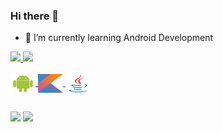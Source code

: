 ### Hi there 👋

- 💚 I’m currently learning Android Development


<div align="left">
  <a href="https://github.com/michael-pessoni">
  <img height="150em" src="https://github-readme-stats.vercel.app/api?username=michael-pessoni&show_icons=true&theme=dark&include_all_commits=true"/>
  <img height="150em" src="https://github-readme-stats.vercel.app/api/top-langs/?username=michael-pessoni&layout=compact&langs_count=7&theme=dark"/>
</div>
  </div>
<div style="display: inline_block"><br>
  <img align="center" alt="Android" height="30" width="40" src="https://github.com/devicons/devicon/blob/master/icons/android/android-original.svg">
  <img align="center" alt="Kotlin" height="30" width="40" src="https://github.com/devicons/devicon/blob/master/icons/kotlin/kotlin-original.svg">
  <img align="center" alt="Java" height="30" width="40" src="https://github.com/devicons/devicon/blob/master/icons/java/java-original.svg">
</div>

##

<div>
   <a href = "mailto:pessoni94@gmail.com"><img src="https://img.shields.io/badge/-Gmail-%23333?style=for-the-badge&logo=gmail&logoColor=white" target="_blank"></a>
  <a href="https://www.linkedin.com/in/michael-pessoni-pereira-841823179/" target="_blank"><img src="https://img.shields.io/badge/-LinkedIn-%230077B5?style=for-the-badge&logo=linkedin&logoColor=white" target="_blank"></a> 
</div>

  <!--

Here are some ideas to get you started:

- 🔭 I’m currently working on ...
- 🌱 I’m currently learning ...
- 👯 I’m looking to collaborate on ...
- 🤔 I’m looking for help with ...
- 💬 Ask me about ...
- 📫 How to reach me: ...
- 😄 Pronouns: ...
- ⚡ Fun fact: ...
-->
